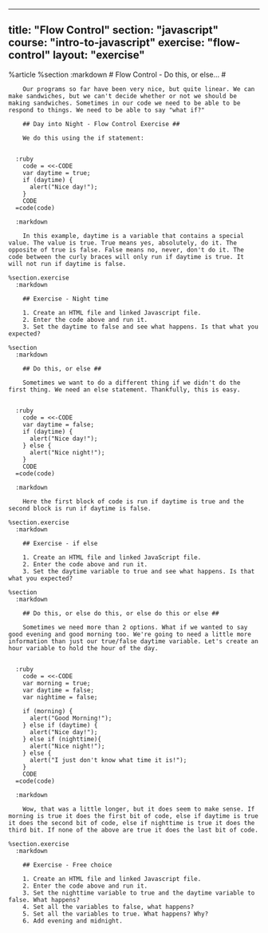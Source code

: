 ---
  title: "Flow Control"
  section: "javascript"
  course: "intro-to-javascript"
  exercise: "flow-control"
  layout: "exercise"
  ---
  
  %article
    %section
      :markdown
        # Flow Control - Do this, or else... #
  
        Our programs so far have been very nice, but quite linear. We can make sandwiches, but we can't decide whether or not we should be making sandwiches. Sometimes in our code we need to be able to be respond to things. We need to be able to say "what if?"
  
        ## Day into Night - Flow Control Exercise ##
  
        We do this using the if statement:
  
  
      :ruby
        code = <<-CODE
        var daytime = true;
        if (daytime) {
          alert("Nice day!");
        }
        CODE
      =code(code)
  
      :markdown
  
        In this example, daytime is a variable that contains a special value. The value is true. True means yes, absolutely, do it. The opposite of true is false. False means no, never, don't do it. The code between the curly braces will only run if daytime is true. It will not run if daytime is false.
  
    %section.exercise
      :markdown
  
        ## Exercise - Night time
  
        1. Create an HTML file and linked Javascript file.
        2. Enter the code above and run it.
        3. Set the daytime to false and see what happens. Is that what you expected?
  
    %section
      :markdown
  
        ## Do this, or else ##
  
        Sometimes we want to do a different thing if we didn't do the first thing. We need an else statement. Thankfully, this is easy.
  
  
      :ruby
        code = <<-CODE
        var daytime = false;
        if (daytime) {
          alert("Nice day!");
        } else {
          alert("Nice night!");
        }
        CODE
      =code(code)
  
      :markdown
  
        Here the first block of code is run if daytime is true and the second block is run if daytime is false.
  
    %section.exercise
      :markdown
  
        ## Exercise - if else
  
        1. Create an HTML file and linked JavaScript file.
        2. Enter the code above and run it.
        3. Set the daytime variable to true and see what happens. Is that what you expected?
  
    %section
      :markdown
  
        ## Do this, or else do this, or else do this or else ##
  
        Sometimes we need more than 2 options. What if we wanted to say good evening and good morning too. We're going to need a little more information than just our true/false daytime variable. Let's create an hour variable to hold the hour of the day.
  
  
      :ruby
        code = <<-CODE
        var morning = true;
        var daytime = false;
        var nightime = false;
  
        if (morning) {
          alert("Good Morning!");
        } else if (daytime) {
          alert("Nice day!");
        } else if (nighttime){
          alert("Nice night!");
        } else {
          alert("I just don't know what time it is!");
        }
        CODE
      =code(code)
  
      :markdown
  
        Wow, that was a little longer, but it does seem to make sense. If morning is true it does the first bit of code, else if daytime is true it does the second bit of code, else if nighttime is true it does the third bit. If none of the above are true it does the last bit of code.
  
    %section.exercise
      :markdown
  
        ## Exercise - Free choice
  
        1. Create an HTML file and linked Javascript file.
        2. Enter the code above and run it.
        3. Set the nighttime variable to true and the daytime variable to false. What happens?
        4. Set all the variables to false, what happens?
        5. Set all the variables to true. What happens? Why?
        6. Add evening and midnight.
  